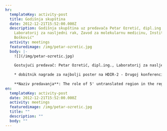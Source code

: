 ```yaml
---
hr:
  templateKey: activity-post
  title: Godišnja skupština
  date: 2012-12-21T15:52:00.000Z
  description: Godišnja skupština uz predavača Petar Ozretić, dipl.ing.,
    Laboratorij za nasljedni rak, Zavod za molekularnu medicinu, Institut "Ruđer
    Bošković"
  activity: meetings
  featuredimage: /img/petar-ozretic.jpg
  body: |-
    ![](/img/petar-ozretic.jpg)
    
    Gostujući predavač: Petar Ozretić, dipl.ing., Laboratorij za nasljedni rak, Zavod za molekularnu medicinu, Institut "Ruđer Bošković
    
    * dobitnik nagrade za najbolji poster na HDIR-2 - Drugoj konferenciji s međunarodnim sudjelovanjem
    
    **Naziv predavanja**: The role of 5' untranslated region in the regulation of *PTCH1b* gene expression
en:
  templateKey: activity-post
  date: 2012-12-21T15:52:00.000Z
  activity: meetings
  featuredimage: /img/petar-ozretic.jpg
  title: ""
  description: ""
  body: ""
---
```

